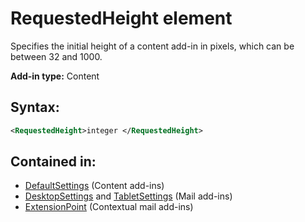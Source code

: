 
# RequestedHeight element
Specifies the initial height of a content add-in in pixels, which can be between 32 and 1000.

 **Add-in type:** Content


## Syntax:


```XML
<RequestedHeight>integer </RequestedHeight>
```


## Contained in:

- [DefaultSettings](defaultsettings.md) (Content add-ins)
- [DesktopSettings](desktopsettings.md) and [TabletSettings](/reference/manifest/tabletsettings.md) (Mail add-ins)
- [ExtensionPoint](extensionpoint.md) (Contextual mail add-ins)